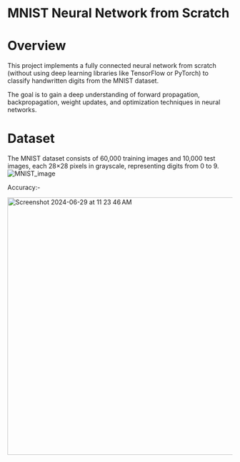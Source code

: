 # MNIST Neural Network from Scratch

# Overview

This project implements a fully connected neural network from scratch (without using deep learning libraries like TensorFlow or PyTorch) to classify handwritten digits from the MNIST dataset.

The goal is to gain a deep understanding of forward propagation, backpropagation, weight updates, and optimization techniques in neural networks.

# Dataset

The MNIST dataset consists of 60,000 training images and 10,000 test images, each 28×28 pixels in grayscale, representing digits from 0 to 9.
![MNIST_image](https://github.com/user-attachments/assets/a1e43192-1cba-4694-bb8d-299ac3cdf428)


Accuracy:-

<img width="577" alt="Screenshot 2024-06-29 at 11 23 46 AM" src="https://github.com/nsjss/MNIST-image-classifier/assets/78367519/dcd065c3-8a84-49b8-a9e8-b53b19a443bf">
